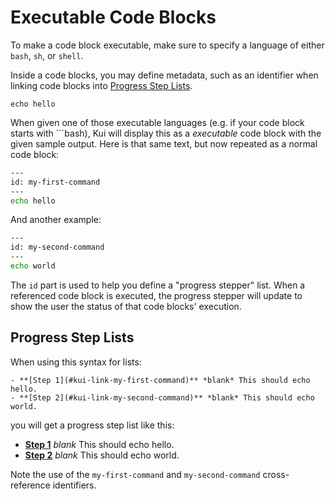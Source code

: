 # Executable Code Blocks

To make a code block executable, make sure to specify a language of
either `bash`, `sh`, or `shell`.

Inside a code blocks, you may define metadata, such as an identifier
when linking code blocks into [Progress Step
Lists](#progress-step-lists).

```bashy
echo hello
```

<!-- Hello viewers of the source to this guidebook! Note that we have
used a language of `bashy` here, to prevent Kui from rendering this as
an executable code block. -->

When given one of those executable languages (e.g. if your code block
starts with \`\`\`bash), Kui will display this as a _executable_ code
block with the given sample output. Here is that same text, but now
repeated as a normal code block:

```bash
---
id: my-first-command
---
echo hello
```

And another example:

```bash
---
id: my-second-command
---
echo world
```

The `id` part is used to help you define a "progress stepper"
list. When a referenced code block is executed, the progress stepper
will update to show the user the status of that code blocks'
execution.

## Progress Step Lists

When using this syntax for lists:

```
- **[Step 1](#kui-link-my-first-command)** *blank* This should echo hello.
- **[Step 2](#kui-link-my-second-command)** *blank* This should echo world.
```

you will get a progress step list like this:

- **[Step 1](#kui-link-my-first-command)** _blank_ This should echo hello.
- **[Step 2](#kui-link-my-second-command)** _blank_ This should echo world.

Note the use of the `my-first-command` and `my-second-command`
cross-reference identifiers.
